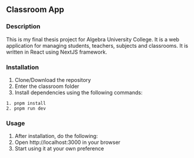 ## Classroom App

### Description

This is my final thesis project for Algebra University College. It is a web application for managing students, teachers, subjects and classrooms. It is written in React using NextJS framework.

### Installation

1. Clone/Download the repository
2. Enter the classroom folder
3. Install dependencies using the following commands:

```
1. pnpm install
2. pnpm run dev
```

### Usage

1. After installation, do the following:
2. Open http://localhost:3000 in your browser
3. Start using it at your own preference
